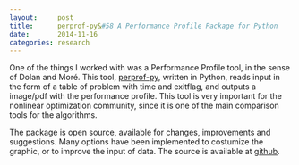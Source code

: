 ```yaml
---
layout:     post
title:      perprof-py&#58 A Performance Profile Package for Python
date:       2014-11-16
categories: research
---
```

One of the things I worked with was a Performance Profile tool, in the sense
of Dolan and Moré. This tool,
[perprof-py](http://lpoo.github.io/perprof-py), written in Python,
reads input in the form of a table of problem with time and exitflag, and
outputs a image/pdf with the performance profile.
This tool is very important for the nonlinear optimization community, since it
is one of the main comparison tools for the algorithms.

The package is open source, available for changes, improvements and suggestions.
Many options have been implemented to costumize the graphic, or to improve the
input of data. The source is available at
[github](http://github.com/lpoo/perprof-py).
